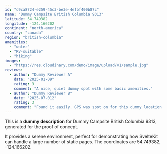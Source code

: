 ```yaml
---
id: "c9ca8724-e259-45c3-be3e-4efbf400b87c"
name: "Dummy Campsite British Columbia 9313"
latitude: 54.749382
longitude: -124.166202
continent: "north-america"
country: "canada"
region: "british-columbia"
amenities:
  - "water"
  - "RV-suitable"
  - "hiking"
images:
  - "https://res.cloudinary.com/demo/image/upload/v1/sample.jpg"
reviews:
  - author: "Dummy Reviewer A"
    date: "2025-01-09"
    rating: 3
    comment: "A nice, quiet dummy spot with some basic amenities."
  - author: "Dummy Reviewer B"
    date: "2025-07-012"
    rating: 3
    comment: "Found it easily. GPS was spot on for this dummy location."
---
```


This is a **dummy description** for Dummy Campsite British Columbia 9313, generated for the proof of concept.

It provides a serene environment, perfect for demonstrating how SvelteKit can handle a large number of static pages. The coordinates are 54.749382, -124.166202.
